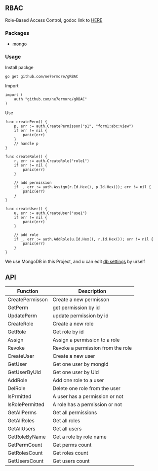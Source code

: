 ## RBAC
Role-Based Access Control, godoc link to [HERE](https://godoc.org/github.com/ne7ermore/gRBAC)

### Packages
* [mongo](https://gopkg.in/mgo.v2)


### Usage

Install packge
```
go get github.com/ne7ermore/gRBAC
```

Import
```
import (
    auth "github.com/ne7ermore/gRBAC"
)
```

Use
```
func createPerm() {
    p, err := auth.CreatePermisson("p1", "form1:abc:view")
    if err != nil {
        panic(err)
    }
    // handle p
}

func createRole() {
    r, err := auth.CreateRole("role1")
    if err != nil {
        panic(err)
    }

    // add permission
    if _, err := auth.Assign(r.Id.Hex(), p.Id.Hex()); err != nil {
        panic(err)
    }
}

func createUser() {
    u, err := auth.CreateUser("use1")
    if err != nil {
        panic(err)
    }

    // add role
    if _, err := auth.AddRole(u.Id.Hex(), r.Id.Hex()); err != nil {
        panic(err)
    }
}
```

We use MongoDB in this Project, and u can edit [db settings](https://github.com/ne7ermore/gRBAC/blob/master/common/const.go#L26) by urself

## API
|Function|Description|
|--|--|
|CreatePermisson|Create a new permisson|
|GetPerm|get permission by id|
|UpdatePerm|update permission by id|
|CreateRole|Create a new role|
|GetRole|Get role by id|
|Assign|Assign a permission to a role|
|Revoke|Revoke a permission from the role|
|CreateUser|Create a new user|
|GetUser|Get one user by mongid|
|GetUserByUid|Get one user by Uid|
|AddRole|Add one role to a user|
|DelRole|Delete one role from the user|
|IsPrmitted|A user has a permission or not|
|IsRolePermitted|A role has a permission or not|
|GetAllPerms|Get all permissions|
|GetAllRoles|Get all roles|
|GetAllUsers|Get all users|
|GetRoleByName|Get a role by role name|
|GetPermCount|Get perms count|
|GetRolesCount|Get roles count|
|GetUsersCount|Get users count|